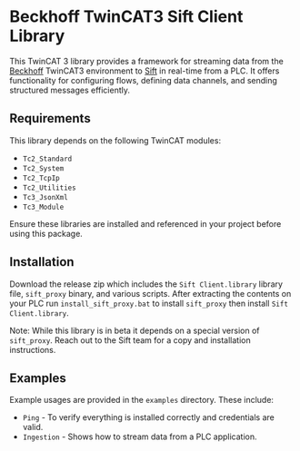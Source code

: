# Beckhoff TwinCAT3 Sift Client Library

This TwinCAT 3 library provides a framework for streaming data from the [Beckhoff](https://www.beckhoff.com/en-us/) TwinCAT3 environment to [Sift](https://siftstack.com) in real-time from a PLC. It offers functionality for configuring flows, defining data channels, and sending structured messages efficiently.

## Requirements

This library depends on the following TwinCAT modules:

- `Tc2_Standard`
- `Tc2_System`
- `Tc2_TcpIp`
- `Tc2_Utilities`
- `Tc3_JsonXml`
- `Tc3_Module`

Ensure these libraries are installed and referenced in your project before using this package.

## Installation

Download the release zip which includes the `Sift Client.library` library file, `sift_proxy` binary, and various scripts. After extracting the contents on your PLC run `install_sift_proxy.bat` to install `sift_proxy` then install `Sift Client.library`.

Note: While this library is in beta it depends on a special version of `sift_proxy`. Reach out to the Sift team for a copy and installation instructions.

## Examples

Example usages are provided in the `examples` directory. These include:

- `Ping` - To verify everything is installed correctly and credentials are valid.
- `Ingestion` - Shows how to stream data from a PLC application. 
